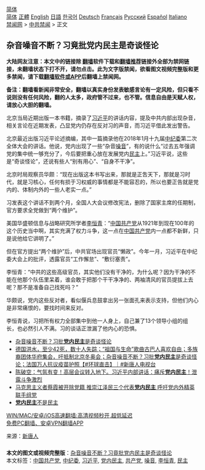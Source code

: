  <!-- 面包屑导航 --> <div class="breadcrumb"><!-- GTranslate: https://gtranslate.io/ -->  <div class="switcher notranslate">  <div class="selected">  <a href="#" onclick="return false;"> 简体</a>  </div>  <div class="option">  <a href="https://www.bannedbook.org" onclick="doGTranslate('zh-CN|zh-CN');jQuery('div.switcher div.selected a').html(jQuery(this).html());return false;" title="简体中文" class="nturl selected"> 简体</a>  <a href="https://www.bannedbook.org/zh-tw/" onclick="doGTranslate('zh-CN|zh-TW');jQuery('div.switcher div.selected a').html(jQuery(this).html());return false;" title="繁體中文" class="nturl"> 正體</a>  <a href="https://www.bannedbook.org/en/" onclick="doGTranslate('zh-CN|en');jQuery('div.switcher div.selected a').html(jQuery(this).html());return false;" title="English" class="nturl"> English</a>  <a href="https://www.bannedbook.org/ja/" onclick="doGTranslate('zh-CN|ja');jQuery('div.switcher div.selected a').html(jQuery(this).html());return false;" title="日本語" class="nturl"> 日語</a>  <a href="https://www.bannedbook.org/ko/" onclick="doGTranslate('zh-CN|ko');jQuery('div.switcher div.selected a').html(jQuery(this).html());return false;" title="한국어" class="nturl"> 한국어</a>  <a href="https://www.bannedbook.org/de/" onclick="doGTranslate('zh-CN|de');jQuery('div.switcher div.selected a').html(jQuery(this).html());return false;" title="Deutsch" class="nturl"> Deutsch</a>  <a href="https://www.bannedbook.org/fr/" onclick="doGTranslate('zh-CN|fr');jQuery('div.switcher div.selected a').html(jQuery(this).html());return false;" title="Français" class="nturl"> Français</a>  <a href="https://www.bannedbook.org/ru/" onclick="doGTranslate('zh-CN|ru');jQuery('div.switcher div.selected a').html(jQuery(this).html());return false;" title="Русский" class="nturl"> Русский</a>  <a href="https://www.bannedbook.org/es/" onclick="doGTranslate('zh-CN|es');jQuery('div.switcher div.selected a').html(jQuery(this).html());return false;" title="Español" class="nturl"> Español</a>  <a href="https://www.bannedbook.org/it/" onclick="doGTranslate('zh-CN|it');jQuery('div.switcher div.selected a').html(jQuery(this).html());return false;" title="Italiano" class="nturl"> Italiano</a>  </div>  </div>      <div class='breadcrumb-sub'><!-- Breadcrumb NavXT 6.3.0 --> <a href="https://www.bannedbook.org/" class="home">禁闻网</a> &gt; <a href="https://www.bannedbook.org/bnews/cbnews/" class="category">中共禁闻</a> &gt; 正文</div></div><h2>杂音噪音不断？习竟批党内民主是奇谈怪论</h2> <p class="notice"><b>大陆网友注意：本文中的链接除 <a href="https://github.com/bannedbook/fanqiang" >翻墙</a>软件下载和<a href="https://github.com/killgcd/justmysocks/blob/master/README.md">翻墙推荐</a>链接外全部为禁网链接，未翻墙状态下打不开，请勿点击。此为文字版禁闻，欲看图文视频完整版和更多禁闻，请下载<a href="https://github.com/bannedbook/fanqiang">翻墙软件或APP</a>后翻墙上禁闻网。</p><p>备注：翻墙看新闻非常安全，翻墙以真实身份发表敏感言论有一定风险，但只看不说则没有任何风险，翻的人太多，政府管不过来，也不管。信息自由是天赋人权，请放心大胆的翻墙。</b></p>  <div class="entry"> <p>北京当局近期出版一本书籍，摘录了<a href="https://www.bannedbook.org/bnews/tag/%e4%b9%a0%e8%bf%91%e5%b9%b3/" class="st_tag internal_tag" rel="tag" title="标签 习近平 下的日志">习近平</a>的讲话内容，提及中共内部出现杂音，相关言论在近期发表，凸显党内仍存在反对习的声音，而习近平借此发出警告。</p> <p>北京最近出版习近平论述摘编，其中一篇摘录他在2018年1月十九届<a href="https://www.bannedbook.org/bnews/tag/%e4%b8%ad%e7%ba%aa%e5%a7%94/" class="st_tag internal_tag" rel="tag" title="标签 中纪委 下的日志">中纪委</a>第二次全体大会的讲话。他说，党内出现了一些“杂音<a href="https://www.bannedbook.org/bnews/tag/%E5%99%AA%E9%9F%B3/" class="st_tag internal_tag" rel="tag" title="标签 噪音 下的日志">噪音</a>”，有的说什么“过去五年强调党的集中统一够充分了，今后要把重心放在发展党内<a href="https://www.bannedbook.org/bnews/tag/%e6%b0%91%e4%b8%bb/" class="st_tag internal_tag" rel="tag" title="标签 民主 下的日志">民主</a>上。”习近平说，这些是“奇谈怪论”，还说有些人“别有用心”、“自身不干净”。</p>  <p>北京时局观察员华颇：“现在出版这本书写出来，那就是正吿天下，那就是习时代，就是习核心，任何有损于习权威的事情都是不能容忍的，所以也要正告就是党内的、体制内外的一些人老实一点。”</p> <p>习发表这个讲话不到两个月，全国人大会议修改宪法，删除了国家主席的任期制，官方要求全党做到“两个维护”。</p>  <p>美国华盛顿信息与战略研究所学者<a href="https://www.bannedbook.org/bnews/tag/%E6%9D%8E%E6%81%92%E9%9D%92/" class="st_tag internal_tag" rel="tag" title="标签 李恒青 下的日志">李恒青</a>：“<span class='wp_keywordlink_affiliate'><a href="https://www.bannedbook.org/" title="中国" target="_blank">中国</a></span><a href="https://www.bannedbook.org/bnews/tag/%e5%85%b1%e4%ba%a7%e5%85%9a/" class="st_tag internal_tag" rel="tag" title="标签 共产党 下的日志">共产党</a>从1921年到现在100年的这个历史当中啊，其实充满了权力斗争，这一点在<a href="https://www.bannedbook.org/bnews/tag/%e4%b8%ad%e5%9b%bd%e5%85%b1%e4%ba%a7%e5%85%9a/" class="st_tag internal_tag" rel="tag" title="标签 中国共产党 下的日志">中国共产党</a>内一点都不新鲜，只是说他给它讲明了。”</p> <p>但在官方提出“两个维护”后，中共官场出现官员“懒政”。今年一月，习近平在中纪委大会上的批评，透露官员“工作懈怠”、“敷衍塞责”。</p>  <p>李恒青：“中共的这些高级官员，其实他们没有干净的，为什么呢？因为干净的不能在他那个队伍里呆着，谁会敢于把那个干干净净的、两袖清风的官员提拔上去呢？那不是准备自己找死吗？”</p> <p>华颇说，党内这些反对者，看似偃兵息鼓拿出另一张面孔来表示支持，但他们内心是非常痛恨的，要找时间来反对。</p>  <p>李恒青说，习把所有权力全部集中到他一人身上，自己兼了13个领导小组的组长，也必然引人不满。习的谈话正泄漏了他内心的恐惧。</p> <ul class='op-related-articles' title='相关阅读'> <li><a href='https://www.bannedbook.org/bnews/bannedvideo/20210716/1587962.html' target='_blank'>杂音噪音不断？习批<b>党内民主</b>是奇谈怪论</a></li> <li><a href='https://www.bannedbook.org/bnews/bannedvideo/20210715/1587917.html' target='_blank'>德国洪水，至少42死，数十人失踪；“祖国与生命”歌曲古巴人喜欢自由；多族裔团体华府集会，吁抵制北京冬奥会；杂音噪音不断？习批<b>党内民主</b>是奇谈怪论；法国万人抗议疫苗护照【#环球直击】｜#新唐人电视台</a></li> <li><a href='https://www.bannedbook.org/bnews/bannedvideo/20210715/1587770.html' target='_blank'>陈破空：气氛有变！高层会议转入地下。习近平内部讲话：痛斥<b>党内民主</b>！泄露斗争激烈</a></li> <li><a href='https://www.bannedbook.org/bnews/cnnews/20200818/1382206.html' target='_blank'>马克思主义者蔡霞被开除党籍 推崇江泽民三个代表<b>党内民主</b> 呼吁党内外精英联手组党</a></li> <li><a href='https://www.bannedbook.org/bnews/baitai/20190503/1122682.html' target='_blank'><b>党内民主</b>不是民主</a></li> </ul> <p class="texttj"> <a href="https://github.com/bannedbook/fanqiang/wiki/V2ray%E6%9C%BA%E5%9C%BA" target="_blank">WIN/MAC/安卓/iOS高速翻墙:高清视频秒开,超低延迟</a><br/> <a href="https://github.com/bannedbook/fanqiang/wiki/%E7%A6%81%E9%97%BB%E7%BD%91%E5%AE%89%E5%8D%93%E7%BF%BB%E5%A2%99%E6%96%B0%E9%97%BBAPP" target="_blank">免费PC翻墙、安卓VPN翻墙APP</a></p><p> 来源：<span class='wp_keywordlink_affiliate'><a href="https://www.ntdtv.com/" title="新唐人">新唐人</a></span> </p><a name='sharetosocial'></a>  <div style="margin-bottom:5px;padding-bottom:5px;clear:both"> <div id="archive-pix-1" class="banner-ads"> <!-- AuctionX Display platform tag START --> <div id="26318x728x90x621x_ADSLOT2" clicktrack="%%CLICK_URL_ESC%%"></div> <!-- AuctionX Display platform tag END --> </div> <div id="archive-pix-2" class="banner-ads"> <!-- AuctionX Display platform tag START --> <div id="26315x300x250x621x_ADSLOT2" clicktrack="%%CLICK_URL_ESC%%"></div> <!-- AuctionX Display platform tag END --> </div> </div>    <div id="archive-pix-1" class="banner-ads"> <!-- AuctionX Display platform tag START --> <div id="26318x728x90x621x_ADSLOT3" clicktrack="%%CLICK_URL_ESC%%"></div> <!-- AuctionX Display platform tag END --> </div> <div><b>本文的图文或视频完整版</b>：<a href='https://www.bannedbook.org/bnews/cbnews/20210716/1588169.html'>杂音噪音不断？习竟批党内民主是奇谈怪论</a></div>  </div><!--END ENTRY--> <div class="postfooter"> <div>本文标签：<a href="https://www.bannedbook.org/bnews/tag/%e4%b8%ad%e5%9b%bd%e5%85%b1%e4%ba%a7%e5%85%9a/" rel="tag">中国共产党</a>, <a href="https://www.bannedbook.org/bnews/tag/%e4%b8%ad%e7%ba%aa%e5%a7%94/" rel="tag">中纪委</a>, <a href="https://www.bannedbook.org/bnews/tag/%e4%b9%a0%e8%bf%91%e5%b9%b3/" rel="tag">习近平</a>, <a href="https://www.bannedbook.org/bnews/tag/%E5%85%9A%E5%86%85%E6%B0%91%E4%B8%BB/" rel="tag">党内民主</a>, <a href="https://www.bannedbook.org/bnews/tag/%e5%85%b1%e4%ba%a7%e5%85%9a/" rel="tag">共产党</a>, <a href="https://www.bannedbook.org/bnews/tag/%E5%99%AA%E9%9F%B3/" rel="tag">噪音</a>, <a href="https://www.bannedbook.org/bnews/tag/%E6%9D%8E%E6%81%92%E9%9D%92/" rel="tag">李恒青</a>, <a href="https://www.bannedbook.org/bnews/tag/%e6%b0%91%e4%b8%bb/" rel="tag">民主</a></div>  </div><!--END POSTFOOTER--> 